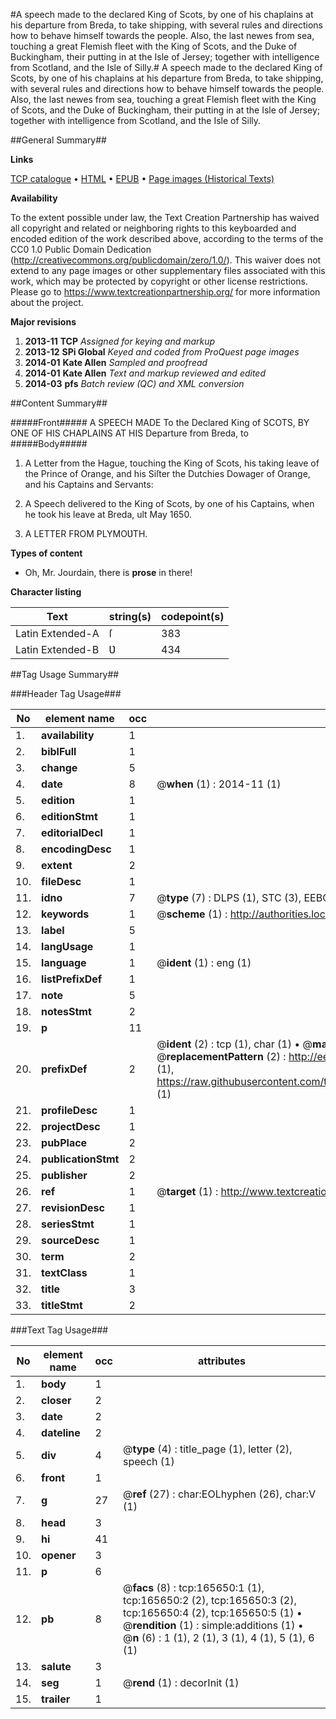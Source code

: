 #A speech made to the declared King of Scots, by one of his chaplains at his departure from Breda, to take shipping, with several rules and directions how to behave himself towards the people. Also, the last newes from sea, touching a great Flemish fleet with the King of Scots, and the Duke of Buckingham, their putting in at the Isle of Jersey; together with intelligence from Scotland, and the Isle of Silly.#
A speech made to the declared King of Scots, by one of his chaplains at his departure from Breda, to take shipping, with several rules and directions how to behave himself towards the people. Also, the last newes from sea, touching a great Flemish fleet with the King of Scots, and the Duke of Buckingham, their putting in at the Isle of Jersey; together with intelligence from Scotland, and the Isle of Silly.

##General Summary##

**Links**

[TCP catalogue](http://www.ota.ox.ac.uk/tcp/)  • 
[HTML](http://tei.it.ox.ac.uk/tcp/Texts-HTML/free/A93/A93623.html)  • 
[EPUB](http://tei.it.ox.ac.uk/tcp/Texts-EPUB/free/A93/A93623.epub) • 
[Page images (Historical Texts)](https://historicaltexts.jisc.ac.uk/eebo-99865074e)

**Availability**

To the extent possible under law, the Text Creation Partnership has waived all copyright and related or neighboring rights to this keyboarded and encoded edition of the work described above, according to the terms of the CC0 1.0 Public Domain Dedication (http://creativecommons.org/publicdomain/zero/1.0/). This waiver does not extend to any page images or other supplementary files associated with this work, which may be protected by copyright or other license restrictions. Please go to https://www.textcreationpartnership.org/ for more information about the project.

**Major revisions**

1. __2013-11__ __TCP__ *Assigned for keying and markup*
1. __2013-12__ __SPi Global__ *Keyed and coded from ProQuest page images*
1. __2014-01__ __Kate Allen__ *Sampled and proofread*
1. __2014-01__ __Kate Allen__ *Text and markup reviewed and edited*
1. __2014-03__ __pfs__ *Batch review (QC) and XML conversion*

##Content Summary##

#####Front#####
A SPEECH MADE To the Declared King of SCOTS, BY ONE OF HIS CHAPLAINS AT HIS Departure from Breda, to
#####Body#####

1. A Letter from the Hague, touching the King of Scots, his taking leave of the Prince of Orange, and his Siſter the Dutchies Dowager of Orange, and his Captains and Servants:

1. A Speech delivered to the King of Scots, by one of his Captains, when he took his leave at Breda, ult May 1650.

1. A LETTER FROM PLYMOƲTH.

**Types of content**

  * Oh, Mr. Jourdain, there is **prose** in there!

**Character listing**


|Text|string(s)|codepoint(s)|
|---|---|---|
|Latin Extended-A|ſ|383|
|Latin Extended-B|Ʋ|434|

##Tag Usage Summary##

###Header Tag Usage###

|No|element name|occ|attributes|
|---|---|---|---|
|1.|__availability__|1||
|2.|__biblFull__|1||
|3.|__change__|5||
|4.|__date__|8| @__when__ (1) : 2014-11 (1)|
|5.|__edition__|1||
|6.|__editionStmt__|1||
|7.|__editorialDecl__|1||
|8.|__encodingDesc__|1||
|9.|__extent__|2||
|10.|__fileDesc__|1||
|11.|__idno__|7| @__type__ (7) : DLPS (1), STC (3), EEBO-CITATION (1), PROQUEST (1), VID (1)|
|12.|__keywords__|1| @__scheme__ (1) : http://authorities.loc.gov/ (1)|
|13.|__label__|5||
|14.|__langUsage__|1||
|15.|__language__|1| @__ident__ (1) : eng (1)|
|16.|__listPrefixDef__|1||
|17.|__note__|5||
|18.|__notesStmt__|2||
|19.|__p__|11||
|20.|__prefixDef__|2| @__ident__ (2) : tcp (1), char (1)  •  @__matchPattern__ (2) : ([0-9\-]+):([0-9IVX]+) (1), (.+) (1)  •  @__replacementPattern__ (2) : http://eebo.chadwyck.com/downloadtiff?vid=$1&page=$2 (1), https://raw.githubusercontent.com/textcreationpartnership/Texts/master/tcpchars.xml#$1 (1)|
|21.|__profileDesc__|1||
|22.|__projectDesc__|1||
|23.|__pubPlace__|2||
|24.|__publicationStmt__|2||
|25.|__publisher__|2||
|26.|__ref__|1| @__target__ (1) : http://www.textcreationpartnership.org/docs/. (1)|
|27.|__revisionDesc__|1||
|28.|__seriesStmt__|1||
|29.|__sourceDesc__|1||
|30.|__term__|2||
|31.|__textClass__|1||
|32.|__title__|3||
|33.|__titleStmt__|2||


###Text Tag Usage###

|No|element name|occ|attributes|
|---|---|---|---|
|1.|__body__|1||
|2.|__closer__|2||
|3.|__date__|2||
|4.|__dateline__|2||
|5.|__div__|4| @__type__ (4) : title_page (1), letter (2), speech (1)|
|6.|__front__|1||
|7.|__g__|27| @__ref__ (27) : char:EOLhyphen (26), char:V (1)|
|8.|__head__|3||
|9.|__hi__|41||
|10.|__opener__|3||
|11.|__p__|6||
|12.|__pb__|8| @__facs__ (8) : tcp:165650:1 (1), tcp:165650:2 (2), tcp:165650:3 (2), tcp:165650:4 (2), tcp:165650:5 (1)  •  @__rendition__ (1) : simple:additions (1)  •  @__n__ (6) : 1 (1), 2 (1), 3 (1), 4 (1), 5 (1), 6 (1)|
|13.|__salute__|3||
|14.|__seg__|1| @__rend__ (1) : decorInit (1)|
|15.|__trailer__|1||
